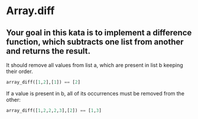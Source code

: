 # Array.diff
## Your goal in this kata is to implement a difference function, which subtracts one list from another and returns the result.

<p>It should remove all values from list a, which are present in list b keeping their order.</p>

```py
array_diff([1,2],[1]) == [2]
```

<p>If a value is present in b, all of its occurrences must be removed from the other:</p>

```py
array_diff([1,2,2,2,3],[2]) == [1,3]
```
